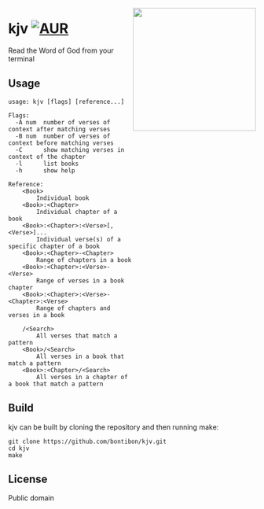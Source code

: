 <a href="https://www.youtube.com/watch?v=2H2oUl7ufK0" title="Why the King James Bible?"><img src="https://i.imgur.com/A9piMKc.png" width="250" align="right"></a>

# kjv [![AUR](https://img.shields.io/badge/AUR-kjv--git-blue.svg)](https://aur.archlinux.org/packages/kjv-git/)

Read the Word of God from your terminal

## Usage

    usage: kjv [flags] [reference...]

    Flags:
      -A num  number of verses of context after matching verses
      -B num  number of verses of context before matching verses
      -C      show matching verses in context of the chapter
      -l      list books
      -h      show help

    Reference:
        <Book>
            Individual book
        <Book>:<Chapter>
            Individual chapter of a book
        <Book>:<Chapter>:<Verse>[,<Verse>]...
            Individual verse(s) of a specific chapter of a book
        <Book>:<Chapter>-<Chapter>
            Range of chapters in a book
        <Book>:<Chapter>:<Verse>-<Verse>
            Range of verses in a book chapter
        <Book>:<Chapter>:<Verse>-<Chapter>:<Verse>
            Range of chapters and verses in a book

        /<Search>
            All verses that match a pattern
        <Book>/<Search>
            All verses in a book that match a pattern
        <Book>:<Chapter>/<Search>
            All verses in a chapter of a book that match a pattern

## Build

kjv can be built by cloning the repository and then running make:

    git clone https://github.com/bontibon/kjv.git
    cd kjv
    make

## License

Public domain
